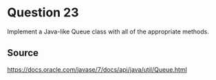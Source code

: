 # Question 23

Implement a Java-like Queue class with all of the appropriate methods.

## Source

https://docs.oracle.com/javase/7/docs/api/java/util/Queue.html
